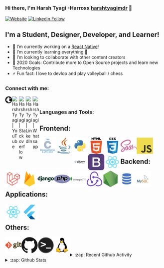 ### Hi there, I'm Harsh Tyagi -Harroxx [harshtyagimdr][website] 👋

[![Website](https://img.shields.io/website?label=Harshtyagimdr&style=for-the-badge&url=https%3A%2F%2Fcodestackr.com)](https://harshtyagi-portfolio.firebaseapp.com/)
[![Linkedin Follow](https://img.shields.io/youtube/views/SExymfN_vvc?label=Youtube&style=for-the-badge)](https://www.youtube.com/channel/UCv63oQ42tu2ZSYG7VgjVx4g/)

## I'm a Student, Designer, Developer, and Learner!

- 🔭 I’m currently working on a [React Native][reactNative]!
- 🌱 I’m currently learning everything 🤣
- 👯 I’m looking to collaborate with other content creators
- 🥅 2020 Goals: Contribute more to Open Source projects and learn new Technologies
- ⚡ Fun fact: I love to devlop and play volleyball / chess


### Connect with me:

[<img align="left" alt="Harsh Tyagi" width="22px" src="https://raw.githubusercontent.com/iconic/open-iconic/master/svg/globe.svg" />][website]
[<img align="left" alt="Harsh Tyagi | YouTube" width="22px" src="https://cdn.jsdelivr.net/npm/simple-icons@v3/icons/youtube.svg" />][youtube]
[<img align="left" alt="Harsh Tyagi | Stackoverflow" width="22px" src="https://cdn.jsdelivr.net/npm/simple-icons@v3/icons/stackoverflow.svg" />][stackoverflow]
[<img align="left" alt="Harsh Tyagi | LinkedIn" width="22px" src="https://cdn.jsdelivr.net/npm/simple-icons@v3/icons/linkedin.svg" />][linkedin]
[<img align="left" alt="Harsh Tyagi | Whatsapp" width="22px" src="https://cdn.jsdelivr.net/npm/simple-icons@v3/icons/whatsapp.svg" />][whatsapp]

<br />

### Languages and Tools:

## Frontend:
[<img align="left" alt="C" width="52px" src="https://raw.githubusercontent.com/github/explore/e94815998e4e0713912fed477a1f346ec04c3da2/topics/c/c.png" />][website]
[<img align="left" alt="Java" width="52px" src="https://raw.githubusercontent.com/github/explore/e94815998e4e0713912fed477a1f346ec04c3da2/topics/java/java.png" />][website]
[<img align="left" alt="Python" width="52px" src="https://raw.githubusercontent.com/github/explore/e94815998e4e0713912fed477a1f346ec04c3da2/topics/python/python.png" />][website]
[<img align="left" alt="HTML5" width="52px" src="https://raw.githubusercontent.com/github/explore/80688e429a7d4ef2fca1e82350fe8e3517d3494d/topics/html/html.png" />][website]
[<img align="left" alt="CSS3" width="52px" src="https://raw.githubusercontent.com/github/explore/80688e429a7d4ef2fca1e82350fe8e3517d3494d/topics/css/css.png" />][website]
[<img align="left" alt="Sass" width="52px" src="https://raw.githubusercontent.com/github/explore/80688e429a7d4ef2fca1e82350fe8e3517d3494d/topics/sass/sass.png" />][website]
[<img align="left" alt="JavaScript" width="52px" src="https://raw.githubusercontent.com/github/explore/80688e429a7d4ef2fca1e82350fe8e3517d3494d/topics/javascript/javascript.png" />][website]
[<img align="left" alt="Jqery" width="52px" src="https://raw.githubusercontent.com/github/explore/e94815998e4e0713912fed477a1f346ec04c3da2/topics/jquery/jquery.png" />][website]
[<img align="left" alt="Bootstrap" width="52px" src="https://raw.githubusercontent.com/github/explore/e94815998e4e0713912fed477a1f346ec04c3da2/topics/bootstrap/bootstrap.png" />][website]
[<img align="left" alt="React" width="52px" src="https://raw.githubusercontent.com/github/explore/80688e429a7d4ef2fca1e82350fe8e3517d3494d/topics/react/react.png" />][website]


<br />
<br />

## Backend:
[<img align="left" alt="Laravel" width="52px" src="https://raw.githubusercontent.com/github/explore/e94815998e4e0713912fed477a1f346ec04c3da2/topics/laravel/laravel.png" />][website]
[<img align="left" alt="Firebase" width="52px" src="https://raw.githubusercontent.com/github/explore/e94815998e4e0713912fed477a1f346ec04c3da2/topics/firebase/firebase.png" />][website]
[<img align="left" alt="Django" width="52px" src="https://raw.githubusercontent.com/github/explore/e94815998e4e0713912fed477a1f346ec04c3da2/topics/django/django.png" />][website]
[<img align="left" alt="PHP" width="52px" src="https://raw.githubusercontent.com/github/explore/e94815998e4e0713912fed477a1f346ec04c3da2/topics/php/php.png" />][website]
[<img align="left" alt="MongoDB" width="52px" src="https://raw.githubusercontent.com/github/explore/80688e429a7d4ef2fca1e82350fe8e3517d3494d/topics/mongodb/mongodb.png" />][website]
[<img align="left" alt="Redux" width="52px" src="https://raw.githubusercontent.com/github/explore/e94815998e4e0713912fed477a1f346ec04c3da2/topics/redux/redux.png" />][website]
[<img align="left" alt="Node.js" width="52px" src="https://raw.githubusercontent.com/github/explore/80688e429a7d4ef2fca1e82350fe8e3517d3494d/topics/nodejs/nodejs.png" />][website]
[<img align="left" alt="SQL" width="52px" src="https://raw.githubusercontent.com/github/explore/80688e429a7d4ef2fca1e82350fe8e3517d3494d/topics/sql/sql.png" />][website]
[<img align="left" alt="MySQL" width="52px" src="https://raw.githubusercontent.com/github/explore/80688e429a7d4ef2fca1e82350fe8e3517d3494d/topics/mysql/mysql.png" />][website]

<br />
<br />


## Applications:
[<img align="left" alt="React-Native" width="52px" src="https://raw.githubusercontent.com/github/explore/e94815998e4e0713912fed477a1f346ec04c3da2/topics/react-native/react-native.png" />][website]
[<img align="left" alt="Flutter" width="52px" src="https://raw.githubusercontent.com/github/explore/e94815998e4e0713912fed477a1f346ec04c3da2/topics/flutter/flutter.png" />][website]
<br />
<br />

## Others:
[<img align="left" alt="Git" width="52px" src="https://raw.githubusercontent.com/github/explore/80688e429a7d4ef2fca1e82350fe8e3517d3494d/topics/git/git.png" />][website]
[<img align="left" alt="GitHub" width="52px" src="https://raw.githubusercontent.com/github/explore/78df643247d429f6cc873026c0622819ad797942/topics/github/github.png" />][website]
[<img align="left" alt="Terminal" width="52px" src="https://raw.githubusercontent.com/github/explore/80688e429a7d4ef2fca1e82350fe8e3517d3494d/topics/terminal/terminal.png" />][website]
[<img align="left" alt="Terminal" width="52px" src="https://raw.githubusercontent.com/github/explore/e94815998e4e0713912fed477a1f346ec04c3da2/topics/linux/linux.png" />][website]
<br />
<br />





<details>
  <summary>:zap: Recent Github Activity</summary>
  
<!--START_SECTION:activity-->
1. ❗️ Formik in React [#1](https://github.com/harshtyagimdr/Formik-React) in [harshtyagimdr/Formik-React](https://github.com/harshtyagimdr/Formik-React)
2. 🎉 Counting People Face [#2](https://github.com/harshtyagimdr/Counting_people) in [harshtyagimdr/Counting_face](https://github.com/harshtyagimdr/Counting_people)
3. 🗣 Pe_Paytm [#3](https://github.com/harshtyagimdr/pe_paytm) in [harshtyagimdr/pe_paytm](https://github.com/harshtyagimdr/pe_paytm)
4. 💪 Firebase CRUD [#4](https://github.com/harshtyagimdr/firebase_crud) in [harshtyagimdr/firebase_crud](https://github.com/harshtyagimdr/firebase_crud)
5. 🗣 RazorPay in Flutter [#5](https://github.com/harshtyagimdr/RazorPay_flutter) in [harshtyagimdr/RazorPay_flutter](https://github.com/harshtyagimdr/RazorPay_flutter)
<!--END_SECTION:activity-->

</details>

<details>
  <summary>:zap: Github Stats</summary>

  <img align="left" alt="harshtyagimdr's Github Stats" src="https://github-readme-stats.codestackr.vercel.app/api?username=harshtyagimdr&show_icons=true&hide_border=true" />

</details>

[website]: https://harshtyagi-portfolio.firebaseapp.com/
[linkedin]: https://www.linkedin.com/in/harsh-tyagi-115019179/
[facebook]: https://www.facebook.com/harsh.tyagi.12532
[stackoverflow]:https://stackoverflow.com/users/11211951/harsh-tyagi?tab=profile
[reactNative]:https://reactnative.dev/
[youtube]:https://www.youtube.com/channel/UCv63oQ42tu2ZSYG7VgjVx4g/
[whatsapp]:https://bit.ly/2X6WEO5